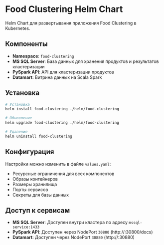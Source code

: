 # Food Clustering Helm Chart

Helm Chart для развертывания приложения Food Clustering в Kubernetes.

## Компоненты

- **Namespace**: `food-clustering`
- **MS SQL Server**: База данных для хранения продуктов и результатов кластеризации
- **PySpark API**: API для кластеризации продуктов
- **Datamart**: Витрина данных на Scala Spark

## Установка

```bash
# Установка
helm install food-clustering ./helm/food-clustering

# Обновление
helm upgrade food-clustering ./helm/food-clustering

# Удаление
helm uninstall food-clustering
```

## Конфигурация

Настройки можно изменить в файле `values.yaml`:

- Ресурсные ограничения для всех компонентов
- Образы контейнеров
- Размеры хранилища
- Порты сервисов
- Секреты для базы данных

## Доступ к сервисам

- **MS SQL Server**: Доступен внутри кластера по адресу `mssql-service:1433`
- **PySpark API**: Доступен через NodePort `30800` (http://<node-ip>:30800/docs)
- **Datamart**: Доступен через NodePort `30880` (http://<node-ip>:30880)
